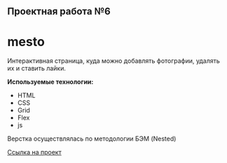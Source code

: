 ## Проектная работа №6

# mesto

Интерактивная страница, куда можно добавлять фотографии, удалять их и ставить лайки.

**Используемые технологии:**

* HTML
* CSS
* Grid
* Flex
* js

Верстка осуществлялась по методологии БЭМ (Nested)

[Ссылка на проект](https://viver77.github.io/mesto/)

